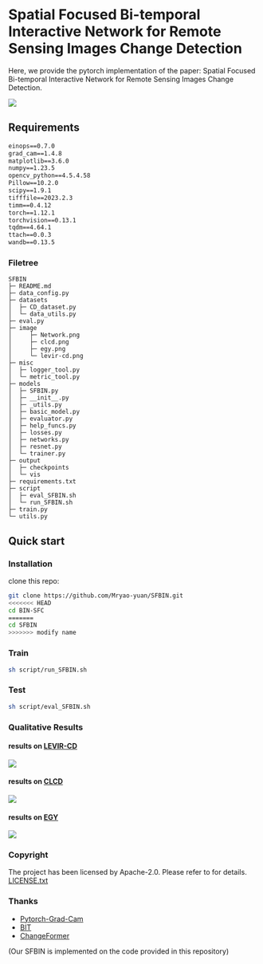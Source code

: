 # Spatial Focused Bi-temporal Interactive Network for Remote Sensing Images Change Detection

Here, we provide the pytorch implementation of the paper: Spatial Focused Bi-temporal Interactive Network for Remote Sensing Images Change Detection.

![](./image/Network.png)


## Requirements

```txt
einops==0.7.0
grad_cam==1.4.8
matplotlib==3.6.0
numpy==1.23.5
opencv_python==4.5.4.58
Pillow==10.2.0
scipy==1.9.1
tifffile==2023.2.3
timm==0.4.12
torch==1.12.1
torchvision==0.13.1
tqdm==4.64.1
ttach==0.0.3
wandb==0.13.5
```

### Filetree

```
SFBIN
├─ README.md
├─ data_config.py
├─ datasets
│  ├─ CD_dataset.py
│  └─ data_utils.py
├─ eval.py
├─ image
│     ├─ Network.png
│     ├─ clcd.png
│     ├─ egy.png
│     └─ levir-cd.png
├─ misc
│  ├─ logger_tool.py
│  └─ metric_tool.py
├─ models
│  ├─ SFBIN.py
│  ├─ __init__.py
│  ├─ _utils.py
│  ├─ basic_model.py
│  ├─ evaluator.py
│  ├─ help_funcs.py
│  ├─ losses.py
│  ├─ networks.py
│  ├─ resnet.py
│  └─ trainer.py
├─ output
│  ├─ checkpoints
│  └─ vis
├─ requirements.txt
├─ script
│  ├─ eval_SFBIN.sh
│  └─ run_SFBIN.sh
├─ train.py
└─ utils.py

```

## Quick start

### Installation

clone this repo:

```sh
git clone https://github.com/Mryao-yuan/SFBIN.git
<<<<<<< HEAD
cd BIN-SFC
=======
cd SFBIN
>>>>>>> modify name
```

### Train

```sh
sh script/run_SFBIN.sh
``` 

### Test

```sh
sh script/eval_SFBIN.sh
``` 

### Qualitative Results

#### results on [LEVIR-CD](https://www.mdpi.com/2072-4292/12/10/1662/pdf)
![](./image/levir.png)

#### results on [CLCD](https://ieeexplore.ieee.org/abstract/document/10145434)
![](./image/clcd.png)

#### results on [EGY](https://ieeexplore.ieee.org/iel7/4609443/4609444/09780164.pdf)
![](./image/egy.png)

### Copyright

The project has been licensed by Apache-2.0. Please refer to for details. [LICENSE.txt](https://github.com/Mryao-yuan/SFBIN/LICENSE.txt)

### Thanks

* [Pytorch-Grad-Cam](https://github.com/jacobgil/pytorch-grad-cam)
* [BIT](https://github.com/justchenhao/BIT_CD)
* [ChangeFormer](https://github.com/wgcban/ChangeFormer)

(Our SFBIN is implemented on the code provided in this repository)

